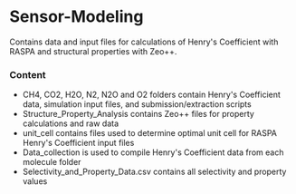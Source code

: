 # Sensor-Modeling

Contains data and input files for calculations of Henry's Coefficient with RASPA and structural properties with Zeo++.

### Content

* CH4, CO2, H2O, N2, N2O and O2 folders contain Henry's Coefficient data, simulation input files, and submission/extraction scripts
* Structure_Property_Analysis contains Zeo++ files for property calculations and raw data
* unit_cell contains files used to determine optimal unit cell for RASPA Henry's Coefficient input files
* Data_collection is used to compile Henry's Coefficient data from each molecule folder
* Selectivity_and_Property_Data.csv contains all selectivity and property values



